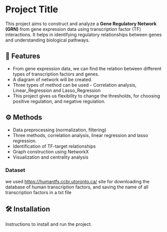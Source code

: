 # Project Title

This project aims to construct and analyze a **Gene Regulatory Network (GRN)** from gene expression data using transcription factor (TF) interactions. It helps in identifying regulatory relationships between genes and understanding biological pathways.
## 🚀 Features

- From gene expression data, we can find the relation between different types of transcription factors and genes.
- A diagram of network will be created.
- Three types of method can be used - Correlation analysis, Linear_Regression and Lasso_Regression
- This project gives us flexibility to change the thresholds, for choosing positive regulation, and negative regulation.
## ⚙️ Methods

- Data preprocessing (normalization, filtering)
- Three methods, correlation analysis, linear regression and lasso regression.
- Identification of TF-target relationships
- Graph construction using NetworkX
- Visualization and centrality analysis
### Dataset
  we used https://humantfs.ccbr.utoronto.ca/ site for downloading the database of human transcription factors, and saving the name of all transcription factors in a 
  txt file

## 🛠️ Installation

Instructions to install and run the project.
